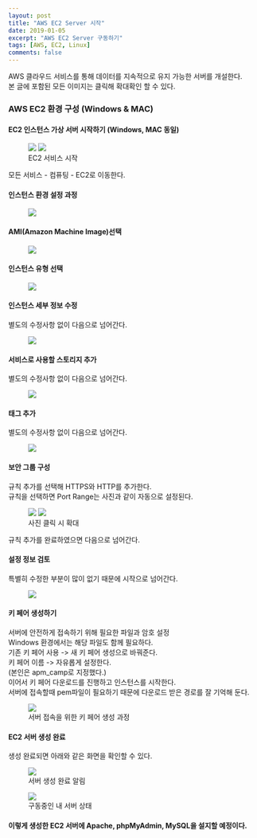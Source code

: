 ```yaml
---
layout: post
title: "AWS EC2 Server 시작"
date: 2019-01-05
excerpt: "AWS EC2 Server 구동하기"
tags: [AWS, EC2, Linux]
comments: false
---
```


AWS 클라우드 서비스를 통해 데이터를 지속적으로 유지 가능한 서버를 개설한다.  
본 글에 포함된 모든 이미지는 클릭해 확대확인 할 수 있다.

### AWS EC2 환경 구성 (Windows & MAC)

#### EC2 인스턴스 가상 서버 시작하기 (Windows, MAC 동일)

<figure class="half">
	<a href="{{site.url}}/assets/img/post/ec2_server/main.JPG"><img src="{{site.url}}/assets/img/post/ec2_server/main.JPG"></a>
	<a href="{{site.url}}/assets/img/post/ec2_server/start_1.JPG"><img src="{{site.url}}/assets/img/post/ec2_server/start_1.JPG"></a>
	<figcaption>EC2 서비스 시작</figcaption>
</figure>

모든 서비스 - 컴퓨팅 - EC2로 이동한다.

#### 인스턴스 환경 설정 과정

<figure>
	<a href="{{site.url}}/assets/img/post/ec2_server/start_2.JPG"><img src="{{site.url}}/assets/img/post/ec2_server/start_2.JPG"></a>
</figure>

#### AMI(Amazon Machine Image)선택

<figure>
	<a href="{{site.url}}/assets/img/post/ec2_server/start_3.JPG"><img src="{{site.url}}/assets/img/post/ec2_server/start_3.JPG"></a>
</figure>

#### 인스턴스 유형 선택

<figure>
	<a href="{{site.url}}/assets/img/post/ec2_server/start_4.JPG"><img src="{{site.url}}/assets/img/post/ec2_server/start_4.JPG"></a>
</figure>

#### 인스턴스 세부 정보 수정

별도의 수정사항 없이 다음으로 넘어간다.

<figure>
	<a href="{{site.url}}/assets/img/post/ec2_server/start_5.JPG"><img src="{{site.url}}/assets/img/post/ec2_server/start_5.JPG"></a>
</figure>

#### 서비스로 사용할 스토리지 추가

별도의 수정사항 없이 다음으로 넘어간다.

<figure>
	<a href="{{site.url}}/assets/img/post/ec2_server/start_6.JPG"><img src="{{site.url}}/assets/img/post/ec2_server/start_6.JPG"></a>
</figure>

#### 태그 추가

별도의 수정사항 없이 다음으로 넘어간다.

<figure>
	<a href="{{site.url}}/assets/img/post/ec2_server/start_7.JPG"><img src="{{site.url}}/assets/img/post/ec2_server/start_7.JPG"></a>
</figure>

#### 보안 그룹 구성

규칙 추가를 선택해 HTTPS와 HTTP를 추가한다.  
규칙을 선택하면 Port Range는 사진과 같이 자동으로 설정된다.

<figure class="half">
	<a href="{{site.url}}/assets/img/post/ec2_server/start_8.JPG"><img src="{{site.url}}/assets/img/post/ec2_server/start_8.JPG"></a>
	<a href="{{site.url}}/assets/img/post/ec2_server/start_9.JPG"><img src="{{site.url}}/assets/img/post/ec2_server/start_9.JPG"></a>
	<figcaption>사진 클릭 시 확대</figcaption>
</figure>

규칙 추가를 완료하였으면 다음으로 넘어간다.

#### 설정 정보 검토

특별히 수정한 부분이 많이 없기 때문에 시작으로 넘어간다.

<figure>
	<a href="{{site.url}}/assets/img/post/ec2_server/start_10.JPG"><img src="{{site.url}}/assets/img/post/ec2_server/start_10.JPG"></a>
</figure>

#### 키 페어 생성하기

서버에 안전하게 접속하기 위해 필요한 파일과 암호 설정  
Windows 환경에서는 해당 파일도 함께 필요하다.  
기존 키 페어 사용 -> 새 키 페어 생성으로 바꿔준다.  
키 페어 이름 -> 자유롭게 설정한다.  
(본인은 apm_camp로 지정했다.)  
이어서 키 페어 다운로드를 진행하고 인스턴스를 시작한다.  
서버에 접속할때 pem파일이 필요하기 때문에 다운로드 받은 경로를 잘 기억해 둔다.

<figure>
	<a href="{{site.url}}/assets/img/post/ec2_server/start_11.JPG"><img src="{{site.url}}/assets/img/post/ec2_server/start_11.JPG"></a>
	<figcaption>서버 접속을 위한 키 페어 생성 과정</figcaption>
</figure>

#### EC2 서버 생성 완료

생성 완료되면 아래와 같은 화면을 확인할 수 있다.

<figure>
	<a href="{{site.url}}/assets/img/post/ec2_server/start_12.JPG"><img src="{{site.url}}/assets/img/post/ec2_server/start_12.JPG"></a>
	<figcaption>서버 생성 완료 알림</figcaption>
</figure>

<figure>
	<a href="{{site.url}}/assets/img/post/ec2_server/start_13.JPG"><img src="{{site.url}}/assets/img/post/ec2_server/start_13.JPG"></a>
	<figcaption>구동중인 내 서버 상태</figcaption>
</figure>

#### 이렇게 생성한 EC2 서버에 Apache, phpMyAdmin, MySQL을 설지할 예정이다.
